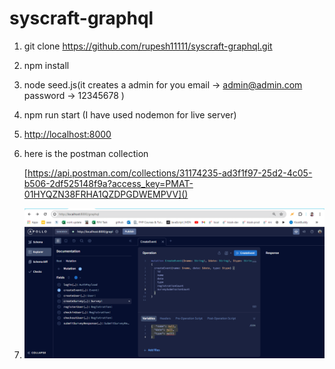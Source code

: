 # syscraft-graphql

1. git clone https://github.com/rupesh11111/syscraft-graphql.git
2. npm install
3. node seed.js(it creates a admin for you
   email -> admin@admin.com
   password -> 12345678
   )
4. npm run start (I have used nodemon for live server)
5. [http://localhost:8000
   ]()
6. here is the postman collection

   [https://api.postman.com/collections/31174235-ad3f1f97-25d2-4c05-b506-2df525148f9a?access_key=PMAT-01HYQZN38FRHA1QZDPGDWEMPVV]()
7. ![1716701715662](image/README/1716701715662.png)
